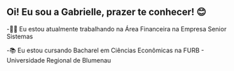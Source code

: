 ## Oi! Eu sou a Gabrielle, prazer te conhecer! 😊


-👩‍💻 Eu estou atualmente trabalhando na Área Financeira na Empresa Senior Sistemas

-📚 Eu estou cursando Bacharel em Ciências Econômicas na FURB - Universidade Regional de Blumenau

